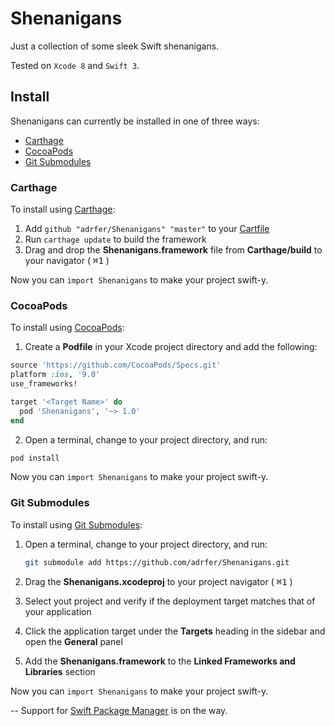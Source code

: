 # Shenanigans
Just a collection of some sleek Swift shenanigans.

Tested on `Xcode 8` and `Swift 3`.

## Install

Shenanigans can currently be installed in one of three ways:

* [Carthage](#carthage)
* [CocoaPods](#cocoapods)
* [Git Submodules](#git-submodules)

### Carthage

To install using [Carthage](https://github.com/Carthage/Carthage):

1. Add `github "adrfer/Shenanigans" "master"` to your [Cartfile](https://github.com/Carthage/Carthage/blob/master/Documentation/Artifacts.md#cartfile)
2. Run `carthage update` to build the framework
3. Drag and drop the **Shenanigans.framework** file from **Carthage/build** to your navigator ( <kbd>⌘</kbd><kbd>1</kbd> )

Now you can `import Shenanigans` to make your project swift-y.

### CocoaPods

To install using [CocoaPods](https://github.com/CocoaPods/CocoaPods):

1. Create a **Podfile** in your Xcode project directory and add the following:

  ```ruby
  source 'https://github.com/CocoaPods/Specs.git'
  platform :ios, '9.0'
  use_frameworks!

  target '<Target Name>' do
    pod 'Shenanigans', '~> 1.0'
  end
  ```
2. Open a terminal, change to your project directory, and run:

  ```ruby
  pod install
  ```
Now you can `import Shenanigans` to make your project swift-y.

### Git Submodules

To install using [Git Submodules](https://git-scm.com/book/en/v2/Git-Tools-Submodules):

1. Open a terminal, change to your project directory, and run:

    ```bash
    git submodule add https://github.com/adrfer/Shenanigans.git
    ```
2. Drag the **Shenanigans.xcodeproj** to your project navigator ( <kbd>⌘</kbd><kbd>1</kbd> )
3. Select yout project and verify if the deployment target matches that of your application
4. Click the application target under the **Targets** heading in the sidebar and open the **General** panel
5. Add the **Shenanigans.framework** to the **Linked Frameworks and Libraries** section

Now you can `import Shenanigans` to make your project swift-y.

--
Support for [Swift Package Manager](https://github.com/apple/swift-package-manager) is on the way.
